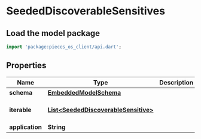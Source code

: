 # SeededDiscoverableSensitives

## Load the model package
```dart
import 'package:pieces_os_client/api.dart';
```

## Properties
Name | Type | Description | Notes
------------ | ------------- | ------------- | -------------
**schema** | [**EmbeddedModelSchema**](EmbeddedModelSchema) |  | [optional] 
**iterable** | [**List\<SeededDiscoverableSensitive\>**](SeededDiscoverableSensitive) |  | [default to const []]
**application** | **String** |  | 





